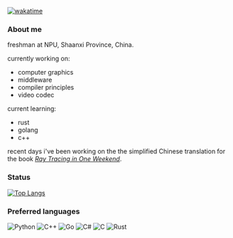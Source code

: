 [![wakatime](https://wakatime.com/badge/user/affc365f-065f-4084-8407-4f441dc2e1c6.svg)](https://wakatime.com/@affc365f-065f-4084-8407-4f441dc2e1c6)

### About me
freshman at NPU, Shaanxi Province, China.

currently working on:
- computer graphics
- middleware
- compiler principles
- video codec

current learning:
- rust
- golang
- c++

recent days i've been working on the the simplified Chinese translation for the book [_Ray Tracing in One Weekend_](https://github.com/RayTracing/raytracing.github.io).

### Status
[![Top Langs](https://github-readme-stats.vercel.app/api/top-langs/?username=konakona418&layout=compact&size_weight=0.5&count_weight=0.5&exclude_repo=konakona418.github.io)](https://github.com/anuraghazra/github-readme-stats)

### Preferred languages
![Python](https://img.shields.io/badge/python-orange?style=for-the-badge&logo=python&logoColor=white)
![C++](https://img.shields.io/badge/C%2B%2B-00599C?style=for-the-badge&logo=cplusplus&logoColor=white)
![Go](https://img.shields.io/badge/go-00ADD8?style=for-the-badge&logo=cplusplus&logoColor=white)
![C#](https://img.shields.io/badge/C%23-239120?style=for-the-badge&logo=csharp&logoColor=white)
![C](https://img.shields.io/badge/C-A8B9CC?style=for-the-badge&logo=C&logoColor=black) 
![Rust](https://img.shields.io/badge/rust-E33B26?style=for-the-badge&logo=rust&logoColor=white)
